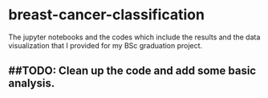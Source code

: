 # breast-cancer-classification
The jupyter notebooks and the codes which include the results and the data visualization that I provided for my BSc graduation project.


##TODO: Clean up the code and add some basic analysis.
---------------------------------------------------------------
